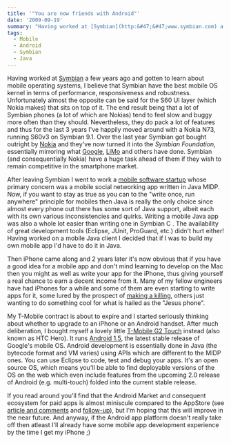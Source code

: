 ```yaml
---
title: '"You are now friends with Android"'
date: '2009-09-19'
summary: "Having worked at [Symbian](http:&#47;&#47;www.symbian.com) a few years ago and gotten to learn about mobile operating systems, I believe that Symbian have the best mobile OS kernel in terms of performance, responsiveness and robustness. Unfortunately almost the opposite can be said for the S60 UI layer (which Nokia makes) that sits on top of it. The end result being that a lot of Symbian phones (a lot of which are Nokias) tend to feel slow and buggy more often than they should. Nevertheless, they do pack a lot of features and thus for the last 3 years I've happily moved around with a Nokia N73, running S60v3 on Symbian 9.1. \r\n"
tags:
  - Mobile
  - Android
  - Symbian
  - Java
---
```

Having worked at [Symbian](http://www.symbian.com) a few years ago and gotten to learn about mobile operating systems, I believe that Symbian have the best mobile OS kernel in terms of performance, responsiveness and robustness. Unfortunately almost the opposite can be said for the S60 UI layer (which Nokia makes) that sits on top of it. The end result being that a lot of Symbian phones (a lot of which are Nokias) tend to feel slow and buggy more often than they should. Nevertheless, they do pack a lot of features and thus for the last 3 years I've happily moved around with a Nokia N73, running S60v3 on Symbian 9.1.
<a id="more"></a><a id="more-529"></a>
Over the last year Symbian got bought outright by [Nokia](http://gizmodo.com/5019082/nokia-helps-buys-symbian-turns-it-open-source) and they've now turned it into the *Symbian Foundation*, essentially mirroring what [Google](http://www.openhandsetalliance.com/), [LiMo](http://www.limofoundation.org/) and others have done. Symbian (and consequentially Nokia) have a huge task ahead of them if they wish to remain competitive in the smartphone market.

After leaving Symbian I went to work a [mobile software startup](http://www.bluewhalesystems.com/) whose primary concern was a mobile social networking app written in Java MIDP. Now, if you want to stay as true as you can to the "write once, run anywhere" principle for mobiles then Java is really the only choice since almost every phone out there has some sort of Java support, albeit each with its own various inconsistencies and quirks. Writing a mobile Java app was also a whole lot easier than writing one in Symbian C . The availability of great development tools (Eclipse, JUnit, ProGuard, etc.) didn't hurt either! Having worked on a mobile Java client I decided that if I was to build my own mobile app I'd have to do it in Java.

Then iPhone came along and 2 years later it's now obvious that if you have a good idea for a mobile app and don't mind learning to develop on the Mac then you might as well as write your app for the iPhone, thus giving yourself a real chance to earn a decent income from it. Many of my fellow engineers have had iPhones for a while and some of them are even starting to write apps for it, some lured by the prospect of [making a killing](http://www.wired.com/gadgetlab/2008/09/indie-developer/), others just wanting to do something cool for what is hailed as the "Jesus phone".

My T-Mobile contract is about to expire and I started seriously thinking about whether to upgrade to an iPhone or an Android handset. After much deliberation, I bought myself a lovely little [T-Mobile G2 Touch](http://www.youtube.com/watch?v=QJN8cXyyEQM) instead (also known as HTC Hero). It runs [Android 1.5](http://developer.android.com/sdk/android-1.5-highlights.html), the latest stable release of Google's mobile OS. Android development is essentially done in Java (the bytecode format and VM varies) using APIs which are different to the MIDP ones. You can use Eclipse to code, test and debug your apps. It's an open source OS, which means you'll be able to find deployable versions of the OS on the web which even include features from the upcoming 2.0 release of Android (e.g. multi-touch) folded into the current stable release.

If you read around you'll find that the Android Market and consequent ecosystem for paid apps is almost miniscule compared to the AppStore (see [article and comments](http://larvalabs.com/blog/iphone/android-market-sales/) and [follow-up](http://larvalabs.com/blog/iphone/android-market-sales-follow-up/)), but I'm hoping that this will improve in the near future. And anyway, if the Android app platform doesn't really take off then atleast I'll already have some mobile app development experience by the time I get my iPhone ;)

